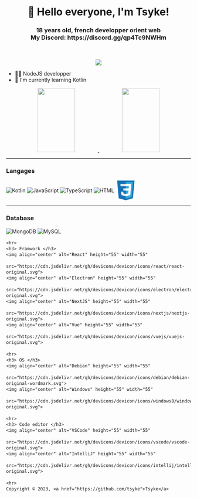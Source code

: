 <!-- Links -->
<!-- https://dev.to/envoy_/150-badges-for-github-pnk -->
<!-- https://devicon.dev/ -->
<h1 align="center">👋 Hello everyone, I'm Tsyke!</h1>
<h3 align="center">18 years old, french developper orient web<br>My Discord: https://discord.gg/qp4Tc9NWHm</h3>
<br>

<p align="center">
    <a align="center" href="https://discords.com/bio/p/tsyke_" target="_blank">
        <img align="center" src="https://discord.c99.nl/widget/theme-1/1005778879572615168.png" />
    </a>
</p>

- 👨‍💻 NodeJS developper
- 📝 I'm currently learning Kotlin

<p align="center"></p>
<div align="center">
    <a href="https://github.com/tsyke">
        <img height="175em" width="45%"
            src="https://github-readme-stats.vercel.app/api?username=tsyke&count_private=true&show_icons=true&include_all_commits=true&theme=cobalt&bg_color=000000" />
        <img height="175em" width="45%"
            src="https://github-readme-stats.vercel.app/api/top-langs/?username=tsyke&lang=FR&theme=cobalt&bg_color=000000&langs_count=7" />
    </a>
</div>
<hr>
<h3> Langages </h3>
<div class="flex">
    <img align="center" alt="Kotlin" height="55" width="55"
        src="https://cdn.jsdelivr.net/gh/devicons/devicon/icons/kotlin/kotlin-original.svg">
    <img align="center" alt="JavaScript" height="55" width="55"
        src="https://cdn.jsdelivr.net/gh/devicons/devicon/icons/javascript/javascript-plain.svg">
    <img align="center" alt="TypeScript" height="55" width="55"
        src="https://cdn.jsdelivr.net/gh/devicons/devicon/icons/typescript/typescript-original.svg">
    <img align="center" alt="HTML" height="55" width="55"
        src="https://cdn.jsdelivr.net/gh/devicons/devicon/icons/html5/html5-plain-wordmark.svg">
    <img align="center" alt="CSS" height="55" width="55"
        src="https://raw.githubusercontent.com/devicons/devicon/master/icons/css3/css3-original.svg">
    <hr>
    <h3> Database </h3>
    <img align="center" alt="MongoDB" height="55" width="55"
        src="https://cdn.jsdelivr.net/gh/devicons/devicon/icons/mongodb/mongodb-original-wordmark.svg">
    <img align="center" alt="MySQL" height="55" width="55"
        src="https://cdn.jsdelivr.net/gh/devicons/devicon/icons/mysql/mysql-original.svg">

    <hr>
    <h3> Framwork </h3>
    <img align="center" alt="React" height="55" width="55"
        src="https://cdn.jsdelivr.net/gh/devicons/devicon/icons/react/react-original.svg">
    <img align="center" alt="Electron" height="55" width="55"
        src="https://cdn.jsdelivr.net/gh/devicons/devicon/icons/electron/electron-original.svg">
    <img align="center" alt="NextJS" height="55" width="55"
        src="https://cdn.jsdelivr.net/gh/devicons/devicon/icons/nextjs/nextjs-original.svg">
    <img align="center" alt="Vue" height="55" width="55"
        src="https://cdn.jsdelivr.net/gh/devicons/devicon/icons/vuejs/vuejs-original.svg">

    <hr>
    <h3> OS </h3>
    <img align="center" alt="Debian" height="55" width="55"
        src="https://cdn.jsdelivr.net/gh/devicons/devicon/icons/debian/debian-original-wordmark.svg">
    <img align="center" alt="Windows" height="55" width="55"
        src="https://cdn.jsdelivr.net/gh/devicons/devicon/icons/windows8/windows8-original.svg">

    <hr>
    <h3> Code editor </h3>
    <img align="center" alt="VSCode" height="55" width="55"
        src="https://cdn.jsdelivr.net/gh/devicons/devicon/icons/vscode/vscode-original.svg">
    <img align="center" alt="IntelliJ" height="55" width="55"
        src="https://cdn.jsdelivr.net/gh/devicons/devicon/icons/intellij/intellij-original.svg">

    <hr>
    Copyright ©️ 2023, <a href="https://github.com/tsyke">Tsyke</a>
